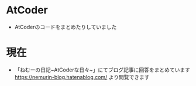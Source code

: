 # AtCoder
- AtCoderのコードをまとめたりしていました
# 現在
- 「ねむーの日記~AtCoderな日々~」にてブログ記事に回答をまとめています
https://nemurin-blog.hatenablog.com/
より閲覧できます
